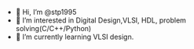 - 👋 Hi, I’m @stp1995
- 👀 I’m interested in Digital Design,VLSI, HDL, problem solving(C/C++/Python)
- 🌱 I’m currently learning VLSI design.

<!---
stp1995/stp1995 is a ✨ special ✨ repository because its `README.md` (this file) appears on your GitHub profile.
You can click the Preview link to take a look at your changes.
--->
